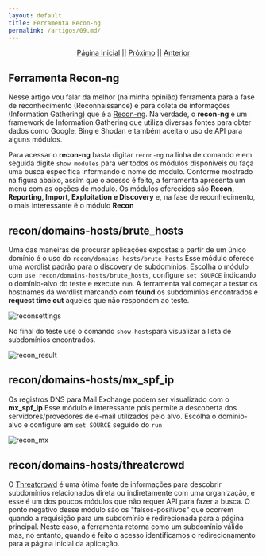 ```yaml
---
layout: default
title: Ferramenta Recon-ng
permalink: /artigos/09.md/
---
```

  
  
<p align="center">
 <a href="https://carineconstantino.github.io/cybersecurity/">Página Inicial</a>
 || 
 <a href="https://carineconstantino.github.io/cybersecurity/">Próximo</a>  
 || 
 <a href="https://carineconstantino.github.io/cybersecurity/artigos/08.md">Anterior</a>   
</p>

## Ferramenta Recon-ng

Nesse artigo vou falar da melhor (na minha opinião) ferramenta para a fase de reconhecimento (Reconnaissance) e para coleta de informações (Information Gathering) que é a [Recon-ng](https://github.com/lanmaster53/recon-ng). Na verdade, o **recon-ng** é um framework de Information Gathering que utiliza diversas fontes para obter dados como Google, Bing e Shodan e também aceita o uso de API para alguns módulos.

Para acessar o **recon-ng** basta digitar ```recon-ng``` na linha de comando e em seguida digite ```show modules``` para ver todos os módulos disponíveis ou faça uma busca específica informando o nome do modulo. Conforme mostrado na figura abaixo, assim que o acesso é feito, a ferramenta apresenta um menu com as opções de modulo. Os módulos oferecidos são **Recon, Reporting, Import, Exploitation e Discovery** e, na fase de reconhecimento, o mais interessante é o módulo **Recon**

## recon/domains-hosts/brute_hosts

Uma das maneiras de procurar aplicações expostas a partir de um único domínio é o uso do ```recon/domains-hosts/brute_hosts``` Esse módulo oferece uma wordlist padrão para o discovery de subdomínios. Escolha o módulo com ```use recon/domains-hosts/brute_hosts```, configure ```set SOURCE``` indicando o domínio-alvo do teste e execute ```run```. A ferramenta vai começar a testar os hostnames da wordlist marcando com **found** os subdomínios encontrados e **request time out** aqueles que não respondem ao teste. 

![reconsettings](https://carineconstantino.github.io/cybersecurity/artigos/imagens/reconsettings.png)

No final do teste use o comando ```show hosts```para visualizar a lista de subdomínios encontrados. 

![recon_result](https://carineconstantino.github.io/cybersecurity/artigos/imagens/recon_result.png)

## recon/domains-hosts/mx_spf_ip

Os registros DNS para Mail Exchange podem ser visualizado com o **mx_spf_ip** Esse módulo é interessante pois permite a descoberta dos servidores/provedores de e-mail utilizados pelo alvo. Escolha o domínio-alvo e configure em ```set SOURCE``` seguido do ```run```

![recon_mx](https://carineconstantino.github.io/cybersecurity/artigos/imagens/recon_mx.png)

## recon/domains-hosts/threatcrowd

O [Threatcrowd](https://www.threatcrowd.org) é uma ótima fonte de informações para descobrir subdomínios relacionados direta ou indiretamente com uma organização, e esse é um dos poucos módulos que não requer API para fazer a busca. O ponto negativo desse módulo são os "falsos-positivos" que ocorrem quando a requisição para um subdomínio é redirecionada para a página principal. Neste caso, a ferramenta retorna como um subdomínio válido mas, no entanto, quando é feito o acesso identificamos o redirecionamento para a página inicial da aplicação. 







